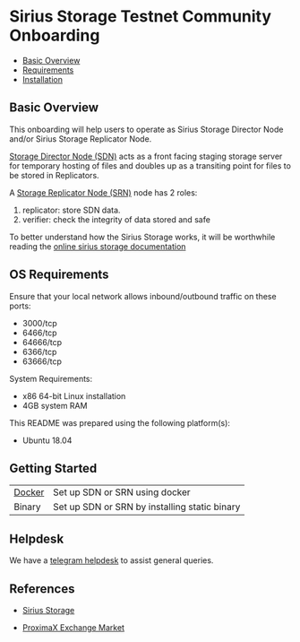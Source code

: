 # Sirius Storage Testnet Community Onboarding

- [Basic Overview](#basic-overview)
- [Requirements](#os-requirements)
- [Installation](#installation)

## Basic Overview
This onboarding will help users to operate as Sirius Storage Director Node and/or Sirius Storage Replicator Node.

[Storage Director Node (SDN)](https://storagedocs.xpxsirius.io/docs/roles/owner/) acts as a front facing staging storage server for temporary hosting of files and doubles up as a transiting point for files to be stored in Replicators.  

A [Storage Replicator Node (SRN)](https://storagedocs.xpxsirius.io/docs/roles/replicator/) node has 2 roles:

1) replicator: store SDN data.
2) verifier: check the integrity of data stored and safe

To better understand how the Sirius Storage works, it will be worthwhile reading the [online sirius storage documentation](https://storagedocs.xpxsirius.io/) 


## OS Requirements

Ensure that your local network allows inbound/outbound traffic on these ports:
- 3000/tcp
- 6466/tcp
- 64666/tcp
- 6366/tcp
- 63666/tcp

System Requirements:
- x86 64-bit Linux installation
- 4GB system RAM

This README was prepared using the following platform(s):
- Ubuntu 18.04


## Getting Started

| | |
| --- | --- |
| [Docker](docs/docker-method.md) | Set up SDN or SRN using docker |
| Binary | Set up SDN or SRN by installing static binary |


## Helpdesk
We have a [telegram helpdesk](https://t.me/proximaxhelpdesk) to assist general queries.

## References
- [Sirius Storage](https://storagedocs.xpxsirius.io/)

- [ProximaX Exchange Market](https://storagedocs.xpxsirius.io/docs/built_in_features/exchange/)
